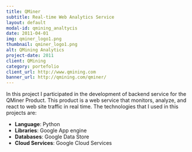 ```yaml
---
title: QMiner
subtitle: Real-time Web Analytics Service
layout: default
modal-id: qmining_analtycis
date: 2011-04-01
img: qminer_logo1.png
thumbnail: qminer_logo1.png
alt: QMining Analytics
project-date: 2011
client: QMining
category: portefolio
client_url: http://www.qmining.com
banner_url: http://qmining.com/qminer/
---
```


In this project I  participated in the development of backend service for the QMiner Product.
This product is a web service that monitors, analyze, and react to web site traffic in real time.
The technologies that I used in this projects are:

- **Language**: Python
- **Libraries**: Google App engine
- **Databases**:  Google Data Store
- **Cloud Services**: Google Cloud Services